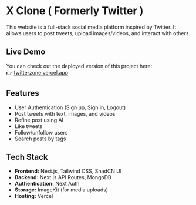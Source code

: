 # X Clone ( Formerly Twitter )

This website is a full-stack social media platform inspired by Twitter. It allows users to post tweets, upload images/videos, and interact with others.

## Live Demo  
You can check out the deployed version of this project here:  
👉 [twitterzone.vercel.app](https://twitterzone.vercel.app)


## Features
- User Authentication (Sign up, Sign in, Logout)
- Post tweets with text, images, and videos
- Refine post using AI
- Like tweets
- Follow/unfollow users
- Search posts by tags

## Tech Stack
- **Frontend:** Next.js, Tailwind CSS, ShadCN UI  
- **Backend:** Next.js API Routes, MongoDB  
- **Authentication:** Next Auth  
- **Storage:** ImageKit (for media uploads)  
- **Hosting:** Vercel  
